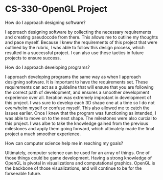# CS-330-OpenGL Project

How do I approach designing software?

I approach designing software by collecting the necessary requirements and creating pseudocode from there. This allows me to outline my thoughts and pace myself. Because I knew the requirements of this project that were outlined by the rubric, I was able to follow this design process, which resulted in a successful project. I can also use these tactics in future projects to ensure success.

How do I approach developing programs?

I approach developing programs the same way as when I approach designing software. It is important to have the requirements set. These requirements can act as a guideline that will ensure that you are following the correct path of development, and ensures a smoother development experience over all. Iteration was extremely improtant in development of this project. I was sure to develop each 3D shape one at a time so I do not overwhelm myself or confuse myself. This also allowed me to catch the issues earlier. Once I knew that the program was functioning as intended, I was able to move on to the next shape. The milestones were also curcial to this project. I was albe to take the knowledge gained from the previous milestones and apply them going forward, which ultimately made the final project a much smoother experience.

How can computer science help me in reaching my goals?

Ultimately, computer science can be used for an array of things. One of those things could be game development. Having a strong knowledge of OpenGL is pivotal in visualizations and computational graphics. OpenGL is the backbone of those visualizations, and will continue to be for the forseeable future.
